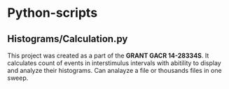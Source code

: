 # Python-scripts
## Histograms/Calculation.py
This project was created as a part of the **GRANT GACR 14-28334S**. It calculates count of events in interstimulus intervals with abitility to display and analyze their histograms. Can analayze a file or thousands files in one sweep.
